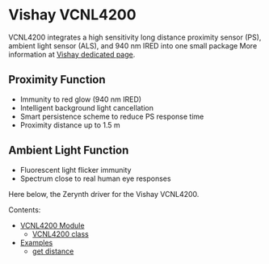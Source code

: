 # Vishay VCNL4200

VCNL4200 integrates a high sensitivity long distance proximity sensor (PS), ambient light sensor (ALS), and 940 nm IRED into one small package
More information at [Vishay dedicated page](https://www.vishay.com/optical-sensors/list/product-84430/).

## Proximity Function


* Immunity to red glow (940 nm IRED)
* Intelligent background light cancellation
* Smart persistence scheme to reduce PS response time
* Proximity distance up to 1.5 m

## Ambient Light Function


* Fluorescent light flicker immunity
* Spectrum close to real human eye responses

Here below, the Zerynth driver for the Vishay VCNL4200.

Contents:


* [VCNL4200 Module](/latest/reference/libs/vishay/vcnl4200/docs/vcnl4200/)
    * [VCNL4200 class](/latest/reference/libs/vishay/vcnl4200/docs/vcnl4200/#vcnl4200-class)
* [Examples](/latest/reference/libs/vishay/vcnl4200/docs/examples/)
    * [get distance](/latest/reference/libs/vishay/vcnl4200/docs/examples/#read-distance-from-vcnl4200)
